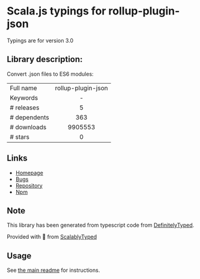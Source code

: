 
# Scala.js typings for rollup-plugin-json

Typings are for version 3.0

## Library description:
Convert .json files to ES6 modules:

|                    |                 |
| ------------------ | :-------------: |
| Full name          | rollup-plugin-json |
| Keywords           | - |
| # releases         | 5 |
| # dependents       | 363 |
| # downloads        | 9905553 |
| # stars            | 0 |

## Links
- [Homepage](https://github.com/rollup/rollup-plugin-json#readme)
- [Bugs](https://github.com/rollup/rollup-plugin-json/issues)
- [Repository](https://github.com/rollup/rollup-plugin-json)
- [Npm](https://www.npmjs.com/package/rollup-plugin-json)
    


## Note
This library has been generated from typescript code from [DefinitelyTyped](https://definitelytyped.org).

Provided with :purple_heart: from [ScalablyTyped](https://github.com/oyvindberg/ScalablyTyped)

## Usage
See [the main readme](../../readme.md) for instructions.


